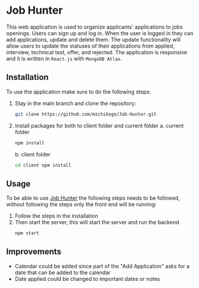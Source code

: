 # Job Hunter

This web application is used to organize applicants' applications to jobs openings. Users can sign up and log in. When the user is logged in they can add applications, update and delete them. The update functionality will allow users to update the statuses of their applications from applied, interview, technical test, offer, and rejected. The application is responsive and it is written in `React.js` with `MongoDB Atlas`.

## Installation

To use the application make sure to do the following steps:

1. Stay in the main branch and clone the repository:
   ```bash
   git clone https://github.com/michikogo/Job-Hunter.git
   ```
2. Install packages for both to client folder and current folder
   a. current folder
   ```bash
   npm install
   ```
   b. client folder
   ```bash
   cd client npm install
   ```

## Usage

To be able to use [Job Hunter](https://lit-journey-80521.herokuapp.com) the following steps needs to be followed, without following the steps only the front end will be running:

1. Follow the steps in the installation
2. Then start the server, this will start the server and run the backend
   ```bash
   npm start
   ```

## Improvements

- Calendar could be added since part of the "Add Application" asks for a date that can be added to the calendar
- Date applied could be changed to important dates or notes
